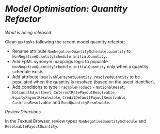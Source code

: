 # *Model Optimisation: Quantity Refactor*

_What is being released_

Clean up tasks following the recent model quantity refactor:

- Rename attribute `NonNegativeQuantitySchedule.quantity` to `NonNegativeQuantitySchedule.initialQuantity`.
- Add FpML synonym mappings logic to populate `NonNegativeQuantitySchedule.initialQuantity` only when a quantity schedule exists.
- Add attribute `ResolvablePayoutQuantity.resolvedQuantity` to be populated when the quantity is resolved (based on the aseet identifier).
- Add conditions to type `TradableProduct` - `NotionalReset`, `NotionalAdjustment`, `InterestRatePayoutResolvable`, `EquityPayoutResolvable`, `CreditDefaultPayoutResolvable`, `CashflowResolvable` and `BondQuantityResolvable`. 

_Review Directions_

In the Textual Browser, review types `NonNegativeQuantitySchedule` and `ResolvablePayoutQuantity`. 
